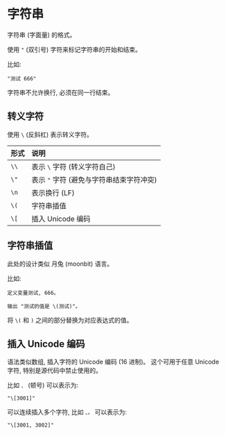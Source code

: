 # 字符串

字符串 (字面量) 的格式。

使用 `"` (双引号) 字符来标记字符串的开始和结束。

比如:

```
"测试 666"
```

字符串不允许换行, 必须在同一行结束。


## 转义字符

使用 `\` (反斜杠) 表示转义字符。

| 形式 | 说明 |
| :--- | :--- |
| `\\` | 表示 `\` 字符 (转义字符自己) |
| `\"` | 表示 `"` 字符 (避免与字符串结束字符冲突) |
| `\n` | 表示换行 (LF) |
| `\(` | 字符串插值 |
| `\[` | 插入 Unicode 编码 |


## 字符串插值

此处的设计类似 月兔 (moonbit) 语言。

比如:

```歧
定义变量测试, 666。

输出 "测试的值是 \(测试)"。
```

将 `\(` 和 `)` 之间的部分替换为对应表达式的值。


## 插入 Unicode 编码

语法类似数组, 插入字符的 Unicode 编码 (16 进制)。
这个可用于任意 Unicode 字符, 特别是源代码中禁止使用的。

比如 `、` (顿号) 可以表示为:

```
"\[3001]"
```

可以连续插入多个字符, 比如 `、。` 可以表示为:

```
"\[3001, 3002]"
```
